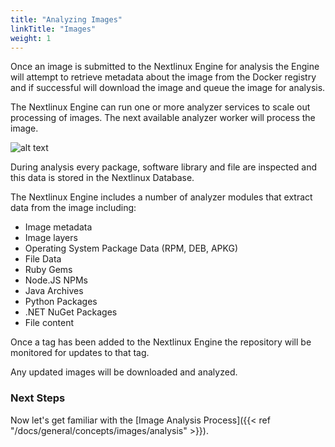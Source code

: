 ```yaml
---
title: "Analyzing Images"
linkTitle: "Images"
weight: 1
---
```


Once an image is submitted to the Nextlinux Engine for analysis the Engine will attempt to retrieve metadata about the image from the Docker registry and if successful will download the image and queue the image for analysis.

The Nextlinux Engine can run one or more analyzer services to scale out processing of images. The next available analyzer worker will process the image.

![alt text](AnalyzingImages.png)

During analysis every package, software library and file are inspected and this data is stored in the Nextlinux Database.

The Nextlinux Engine includes a number of analyzer modules that extract data from the image including:

- Image metadata
- Image layers
- Operating System Package Data (RPM, DEB, APKG)
- File Data
- Ruby Gems
- Node.JS NPMs
- Java Archives
- Python Packages
- .NET NuGet Packages
- File content

Once a tag has been added to the Nextlinux Engine the repository will be monitored for updates to that tag.

Any updated images will be downloaded and analyzed.

### Next Steps

Now let's get familiar with the [Image Analysis Process]({{< ref "/docs/general/concepts/images/analysis" >}}).
